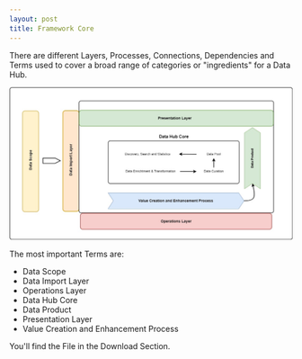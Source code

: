 ```yaml
---
layout: post
title: Framework Core
---
```


There are different Layers, Processes, Connections, Dependencies and Terms used to cover a broad range of categories or "ingredients" for a Data Hub.

![](framework_core.jpg)

The most important Terms are:
* Data Scope
* Data Import Layer
* Operations Layer
* Data Hub Core
* Data Product
* Presentation Layer
* Value Creation and Enhancement Process

You'll find the File in the Download Section.
